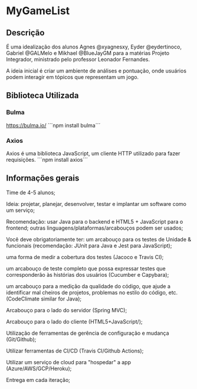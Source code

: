 # MyGameList

## Descrição
É uma idealização dos alunos Agnes @xyagnesxy, Eyder @eydertinoco, Gabriel @GALMelo e Mikhael @BlueJayGM para a matérias Projeto Integrador, ministrado pelo professor Leonador Fernandes.

A ideia inicial é criar um ambiente de análises e pontuação, onde usuários podem interagir em tópicos que representam um jogo.

## Biblioteca Utilizada
### Bulma
https://bulma.io/
´´´npm install bulma´´´
### Axios
Axios é uma biblioteca JavaScript, um cliente HTTP utilizado para fazer requisições.
´´´npm install axios´´´


## Informações gerais
Time de 4-5 alunos;

Ideia: projetar, planejar, desenvolver, testar e implantar um software como um serviço;

Recomendação: usar Java para o backend e HTML5 + JavaScript para o frontend; outras linguagens/plataformas/arcabouços podem ser usados;

Você deve obrigatoriamente ter: um arcabouço para os testes de Unidade & funcionais (recomendação: JUnit para Java e Jest para JavaScript);

uma forma de medir a cobertura dos testes (Jacoco e Travis CI);

um arcabouço de teste completo que possa expressar testes que corresponderão às histórias dos usuários (Cucumber e Capybara);

um arcabouço para a medição da qualidade do código, que ajude a identificar mal cheiros de projetos, problemas no estilo do código, etc. (CodeClimate similar for Java);

Arcabouço para o lado do servidor (Spring MVC);

Arcabouço para o lado do cliente (HTML5+JavaScript/);

Utilização de ferramentas de gerência de configuração e mudança (Git/Github);

Utilizar ferramentas de CI/CD (Travis CI/Github Actions);

Utilizar um serviço de cloud para "hospedar" a app (Azure/AWS/GCP/Heroku);

Entrega em cada iteração;
